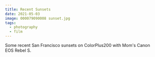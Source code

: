 ```yaml
---
title: Recent Sunsets
date: 2021-05-03
image: 000079090008 sunset.jpg
tags:
  - photography
  - film
---
```


Some recent San Francisco sunsets on ColorPlus200 with Mom's Canon EOS Rebel S.


<v-img src="000079420027 sunset.jpg" alt="bar" :dirp="dir"></v-img>
<v-img src="000079090007 sunset.jpg" alt="bar" :dirp="dir"></v-img>
<v-img src="000079420011 sunset.jpg" alt="bar" :dirp="dir"></v-img>
<v-img src="000079090008 sunset.jpg" alt="bar" :dirp="dir"></v-img>
<v-img src="000079420007 sunset.jpg" alt="bar" :dirp="dir"></v-img>
<v-img src="000079420023 sunset.jpg" alt="bar" :dirp="dir"></v-img>
